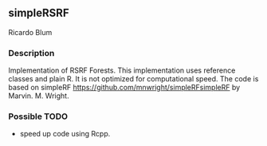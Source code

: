 ## simpleRSRF
Ricardo Blum

### Description
Implementation of RSRF Forests. This implementation uses reference classes and plain R. It is not optimized for computational speed. The code is based on simpleRF https://github.com/mnwright/simpleRFsimpleRF by Marvin. M. Wright.

### Possible TODO
- speed up code using Rcpp.
